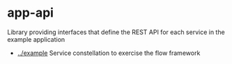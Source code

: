 
<!-- title start -->

# app-api

Library providing interfaces that define the REST API for each service in the example application

 * [../example](..) Service constellation to exercise the flow framework

<!-- title end -->